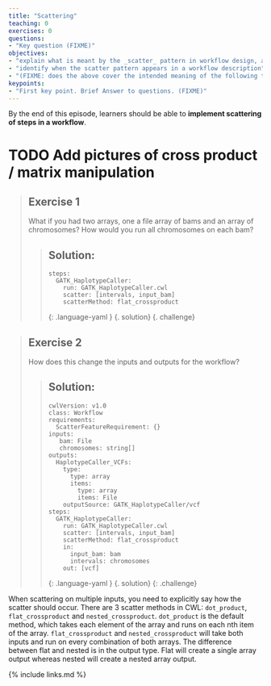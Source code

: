 ```yaml
---
title: "Scattering"
teaching: 0
exercises: 0
questions:
- "Key question (FIXME)"
objectives:
- "explain what is meant by the _scatter_ pattern in workflow design, and how it differs from the similar concept of parallel execution"
- "identify when the scatter pattern appears in a workflow description"
- "(FIXME: does the above cover the intended meaning of the following two points from the lesson development sprint?); running the same program on each file; running the same program the same way except for one parameter"
keypoints:
- "First key point. Brief Answer to questions. (FIXME)"
---
```

By the end of this episode,
learners should be able to
__implement scattering of steps in a workflow__.

# TODO Add pictures of cross product / matrix manipulation

> ## Exercise 1
>
> What if you had two arrays,
> one a file array of bams and an array of chromosomes?
> How would you run all chromosomes on each bam?
>
> > ## Solution:
> > 
> > ~~~
> > steps:
> >   GATK_HaplotypeCaller:
> >     run: GATK_HaplotypeCaller.cwl
> >     scatter: [intervals, input_bam]
> >     scatterMethod: flat_crossproduct
> > ~~~
> > {: .language-yaml }
> {. solution}
{. challenge}

> ## Exercise 2
>
> How does this change the inputs and outputs for the workflow?
>
> > ## Solution:
> >
> > ~~~
> > cwlVersion: v1.0
> > class: Workflow
> > requirements:
> >   ScatterFeatureRequirement: {}
> > inputs:
> >    bam: File
> >    chromosomes: string[]
> > outputs:
> >   HaplotypeCaller_VCFs:
> >     type:
> >       type: array
> >       items:
> >         type: array
> >         items: File
> >     outputSource: GATK_HaplotypeCaller/vcf
> > steps:
> >   GATK_HaplotypeCaller:
> >     run: GATK_HaplotypeCaller.cwl
> >     scatter: [intervals, input_bam]
> >     scatterMethod: flat_crossproduct
> >     in:
> >       input_bam: bam
> >       intervals: chromosomes
> >     out: [vcf]
> > ~~~
> > {: .language-yaml }
> {. solution}
{: .challenge}

When scattering on multiple inputs,
you need to explicitly say how the scatter should occur.
There are 3 scatter methods in CWL:
`dot_product`, `flat_crossproduct` and `nested_crossproduct`.
`dot_product` is the default method,
which takes each element of the array and runs on each nth item of the array.
`flat_crossproduct` and `nested_crossproduct` will take both inputs and
run on every combination of both arrays.
The difference between flat and nested is in the output type.
Flat will create a single array output whereas
nested will create a nested array output.

{% include links.md %}
